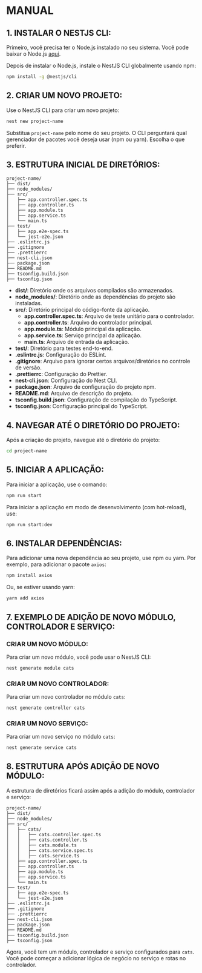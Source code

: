 # MANUAL
## 1. INSTALAR O NESTJS CLI:
Primeiro, você precisa ter o Node.js instalado no seu sistema. Você pode baixar o Node.js [aqui](https://nodejs.org/).

Depois de instalar o Node.js, instale o NestJS CLI globalmente usando npm:

```bash
npm install -g @nestjs/cli
```

## 2. CRIAR UM NOVO PROJETO:
Use o NestJS CLI para criar um novo projeto:

```bash
nest new project-name
```

Substitua `project-name` pelo nome do seu projeto. O CLI perguntará qual gerenciador de pacotes você deseja usar (npm ou yarn). Escolha o que preferir.

## 3. ESTRUTURA INICIAL DE DIRETÓRIOS:
```
project-name/
├── dist/
├── node_modules/
├── src/
│   ├── app.controller.spec.ts
│   ├── app.controller.ts
│   ├── app.module.ts
│   ├── app.service.ts
│   └── main.ts
├── test/
│   ├── app.e2e-spec.ts
│   └── jest-e2e.json
├── .eslintrc.js
├── .gitignore
├── .prettierrc
├── nest-cli.json
├── package.json
├── README.md
├── tsconfig.build.json
├── tsconfig.json
```

- **dist/**: Diretório onde os arquivos compilados são armazenados.
- **node_modules/**: Diretório onde as dependências do projeto são instaladas.
- **src/**: Diretório principal do código-fonte da aplicação.
  - **app.controller.spec.ts**: Arquivo de teste unitário para o controlador.
  - **app.controller.ts**: Arquivo do controlador principal.
  - **app.module.ts**: Módulo principal da aplicação.
  - **app.service.ts**: Serviço principal da aplicação.
  - **main.ts**: Arquivo de entrada da aplicação.
- **test/**: Diretório para testes end-to-end.
- **.eslintrc.js**: Configuração do ESLint.
- **.gitignore**: Arquivo para ignorar certos arquivos/diretórios no controle de versão.
- **.prettierrc**: Configuração do Prettier.
- **nest-cli.json**: Configuração do Nest CLI.
- **package.json**: Arquivo de configuração do projeto npm.
- **README.md**: Arquivo de descrição do projeto.
- **tsconfig.build.json**: Configuração de compilação do TypeScript.
- **tsconfig.json**: Configuração principal do TypeScript.

## 4. NAVEGAR ATÉ O DIRETÓRIO DO PROJETO:
Após a criação do projeto, navegue até o diretório do projeto:

```bash
cd project-name
```

## 5. INICIAR A APLICAÇÃO:
Para iniciar a aplicação, use o comando:

```bash
npm run start
```

Para iniciar a aplicação em modo de desenvolvimento (com hot-reload), use:

```bash
npm run start:dev
```

## 6. INSTALAR DEPENDÊNCIAS:
Para adicionar uma nova dependência ao seu projeto, use npm ou yarn. Por exemplo, para adicionar o pacote `axios`:

```bash
npm install axios
```

Ou, se estiver usando yarn:

```bash
yarn add axios
```

## 7. EXEMPLO DE ADIÇÃO DE NOVO MÓDULO, CONTROLADOR E SERVIÇO:
### CRIAR UM NOVO MÓDULO:
Para criar um novo módulo, você pode usar o NestJS CLI:

```bash
nest generate module cats
```

### CRIAR UM NOVO CONTROLADOR:
Para criar um novo controlador no módulo `cats`:

```bash
nest generate controller cats
```

### CRIAR UM NOVO SERVIÇO:
Para criar um novo serviço no módulo `cats`:

```bash
nest generate service cats
```

## 8. ESTRUTURA APÓS ADIÇÃO DE NOVO MÓDULO:
A estrutura de diretórios ficará assim após a adição do módulo, controlador e serviço:

```
project-name/
├── dist/
├── node_modules/
├── src/
│   ├── cats/
│   │   ├── cats.controller.spec.ts
│   │   ├── cats.controller.ts
│   │   ├── cats.module.ts
│   │   ├── cats.service.spec.ts
│   │   ├── cats.service.ts
│   ├── app.controller.spec.ts
│   ├── app.controller.ts
│   ├── app.module.ts
│   ├── app.service.ts
│   └── main.ts
├── test/
│   ├── app.e2e-spec.ts
│   └── jest-e2e.json
├── .eslintrc.js
├── .gitignore
├── .prettierrc
├── nest-cli.json
├── package.json
├── README.md
├── tsconfig.build.json
├── tsconfig.json
```

Agora, você tem um módulo, controlador e serviço configurados para `cats`. Você pode começar a adicionar lógica de negócio no serviço e rotas no controlador.

